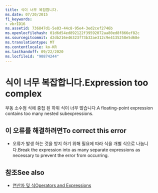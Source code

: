 ```yaml
---
title: 식이 너무 복잡합니다.
ms.date: 07/20/2015
f1_keywords:
- vbrID16
ms.assetid: 736847d1-5e03-44c8-95e4-3ed2cef2746b
ms.openlocfilehash: 01d6d54ed892122f39592072aa80ed8f866ef82c
ms.sourcegitcommit: d2db216e46323f73b32ae312c9e4135258e5d68e
ms.translationtype: MT
ms.contentlocale: ko-KR
ms.lasthandoff: 09/22/2020
ms.locfileid: "90874244"
---
```

# <a name="expression-too-complex"></a><span data-ttu-id="78221-102">식이 너무 복잡합니다.</span><span class="sxs-lookup"><span data-stu-id="78221-102">Expression too complex</span></span>

<span data-ttu-id="78221-103">부동 소수점 식에 중첩 된 하위 식이 너무 많습니다.</span><span class="sxs-lookup"><span data-stu-id="78221-103">A floating-point expression contains too many nested subexpressions.</span></span>  
  
## <a name="to-correct-this-error"></a><span data-ttu-id="78221-104">이 오류를 해결하려면</span><span class="sxs-lookup"><span data-stu-id="78221-104">To correct this error</span></span>  
  
- <span data-ttu-id="78221-105">오류가 발생 하는 것을 방지 하기 위해 필요에 따라 식을 개별 식으로 나눕니다.</span><span class="sxs-lookup"><span data-stu-id="78221-105">Break the expression into as many separate expressions as necessary to prevent the error from occurring.</span></span>  
  
## <a name="see-also"></a><span data-ttu-id="78221-106">참조</span><span class="sxs-lookup"><span data-stu-id="78221-106">See also</span></span>

- [<span data-ttu-id="78221-107">연산자 및 식</span><span class="sxs-lookup"><span data-stu-id="78221-107">Operators and Expressions</span></span>](../../programming-guide/language-features/operators-and-expressions/index.md)
